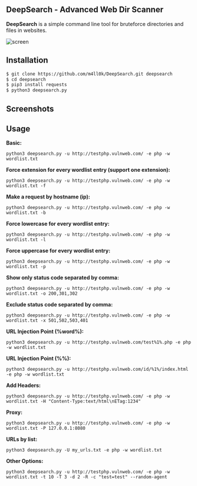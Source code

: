 DeepSearch - Advanced Web Dir Scanner 
--
__DeepSearch__ is a simple command line tool for bruteforce directories and files in websites.

![screen](https://raw.githubusercontent.com/m4ll0k/DeepSearch/master/screen.png)

Installation
--
```sh
$ git clone https://github.com/m4ll0k/DeepSearch.git deepsearch
$ cd deepsearch 
$ pip3 install requests
$ python3 deepsearch.py

```

Screenshots
--


Usage
--
 __Basic:__

`python3 deepsearch.py -u http://testphp.vulnweb.com/ -e php -w wordlist.txt`

__Force extension for every wordlist entry (support one extension):__

`python3 deepsearch.py -u http://testphp.vulnweb.com/ -e php -w wordlist.txt -f`

__Make a request by hostname (ip):__

`python3 deepsearch.py -u http://testphp.vulnweb.com/ -e php -w wordlist.txt -b`

__Force lowercase for every wordlist entry:__

`python3 deepsearch.py -u http://testphp.vulnweb.com/ -e php -w wordlist.txt -l`

__Force uppercase for every wordlist entry:__

`python3 deepsearch.py -u http://testphp.vulnweb.com/ -e php -w wordlist.txt -p`

__Show only status code separated by comma:__

`python3 deepsearch.py -u http://testphp.vulnweb.com/ -e php -w wordlist.txt -o 200,301,302`

__Exclude status code separated by comma:__

`python3 deepsearch.py -u http://testphp.vulnweb.com/ -e php -w wordlist.txt -x 501,502,503,401`

__URL Injection Point (%word%):__

`python3 deepsearch.py -u http://testphp.vulnweb.com/test%1%.php -e php -w wordlist.txt`

__URL Injection Point (%%):__

`python3 deepsearch.py -u http://testphp.vulnweb.com/id/%1%/index.html -e php -w wordlist.txt`

__Add Headers:__

`python3 deepsearch.py -u http://testphp.vulnweb.com/ -e php -w wordlist.txt -H "Content-Type:text/html\nETag:1234" `

__Proxy:__

`python3 deepsearch.py -u http://testphp.vulnweb.com/ -e php -w wordlist.txt -P 127.0.0.1:8080`

__URLs by list:__

`python3 deepsearch.py -U my_urls.txt -e php -w wordlist.txt`

__Other Options:__

`python3 deepsearch.py -u http://testphp.vulnweb.com/ -e php -w wordlist.txt -t 10 -T 3 -d 2 -R -c "test=test" --random-agent`
